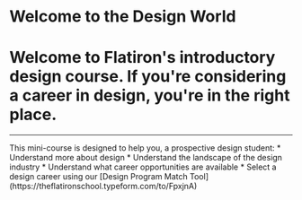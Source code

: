 # Welcome to the Design World


# Welcome to Flatiron's introductory design course. If you're considering a career in design, you're in the right place.
<hr color="#eaecef">
This mini-course is designed to help you, a prospective design student:
* Understand more about design
* Understand the landscape of the design industry
* Understand what career opportunities are available
* Select a design career using our [Design Program Match Tool](https://theflatironschool.typeform.com/to/FpxjnA)

